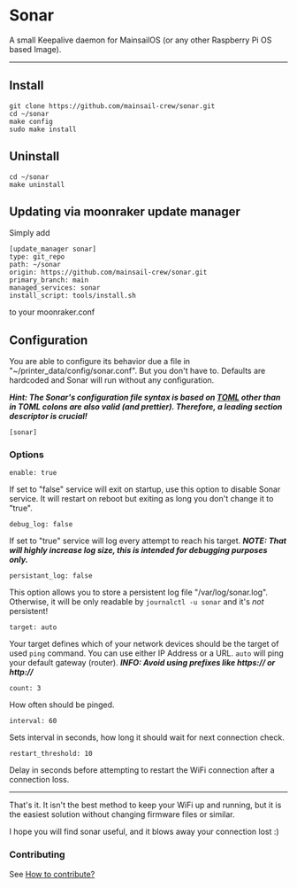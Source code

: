 # Sonar

A small Keepalive daemon for MainsailOS (or any other Raspberry Pi OS based
Image).

---

## Install

    git clone https://github.com/mainsail-crew/sonar.git
    cd ~/sonar
    make config
    sudo make install

## Uninstall

    cd ~/sonar
    make uninstall

## Updating via moonraker update manager

Simply add

    [update_manager sonar]
    type: git_repo
    path: ~/sonar
    origin: https://github.com/mainsail-crew/sonar.git
    primary_branch: main
    managed_services: sonar
    install_script: tools/install.sh

to your moonraker.conf

## Configuration

You are able to configure its behavior due a file in
"~/printer_data/config/sonar.conf". But you don't have to. Defaults are
hardcoded and Sonar will run without any configuration.

_**Hint: The Sonar's configuration file syntax is based on [TOML](https://toml.io/en/)
other than in TOML colons are also valid (and prettier). Therefore, a leading
section descriptor is crucial!**_

    [sonar]

### Options

    enable: true

If set to "false" service will exit on startup, use this option to disable Sonar
service. It will restart on reboot but exiting as long you don't change it to
"true".

    debug_log: false

If set to "true" service will log every attempt to reach his target.
**_NOTE: That will highly increase log size, this is intended for debugging
purposes only._**

    persistant_log: false

This option allows you to store a persistent log file "/var/log/sonar.log".
Otherwise, it will be only readable by `journalctl -u sonar` and it's _not_
persistent!

    target: auto

Your target defines which of your network devices should be the target of used
`ping` command. You can use either IP Address or a URL. `auto` will ping your
default gateway (router).
**_INFO: Avoid using prefixes like https:// or http://_**

    count: 3

How often should be pinged.

    interval: 60

Sets interval in seconds, how long it should wait for next connection check.

    restart_threshold: 10

Delay in seconds before attempting to restart the WiFi connection after a
connection loss.

---

That's it. It isn't the best method to keep your WiFi up and running, but it is
the easiest solution without changing firmware files or similar.

I hope you will find sonar useful, and it blows away your connection lost :)

### Contributing

See [How to contribute?](https://github.com/mainsail-crew/sonar/blob/main/.github/CONTRIBUTING.md)
